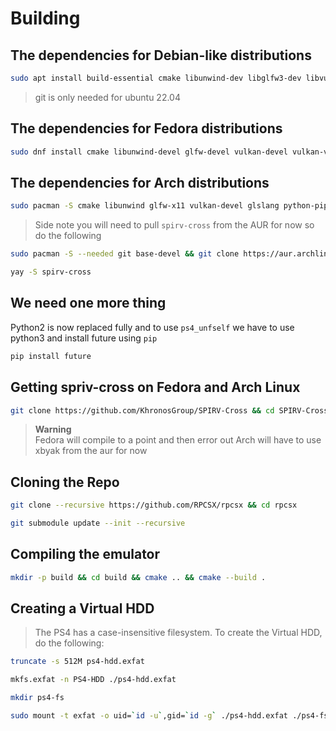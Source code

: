 # Building

## The dependencies for Debian-like distributions

```sh
sudo apt install build-essential cmake libunwind-dev libglfw3-dev libvulkan-dev vulkan-validationlayers-dev spirv-tools glslang-tools libspirv-cross-c-shared-dev python3-pip git
```

> git is only needed for ubuntu 22.04

## The dependencies for Fedora distributions

```sh
sudo dnf install cmake libunwind-devel glfw-devel vulkan-devel vulkan-validation-layers-devel spirv-tools glslang-devel gcc-c++ gcc spirv-tools-devel xbyak-devel python3-pip 
```

## The dependencies for Arch distributions

```sh
sudo pacman -S cmake libunwind glfw-x11 vulkan-devel glslang python-pip git cmake
```

> Side note you will need to pull ``spirv-cross`` from the AUR for now so do the following

```sh
sudo pacman -S --needed git base-devel && git clone https://aur.archlinux.org/yay.git && cd yay && makepkg -si
```

```sh
yay -S spirv-cross
```

## We need one more thing

Python2 is now replaced fully and to use ```ps4_unfself``` we have to use python3 and install future using ```pip```

```sh
pip install future
```

## Getting spriv-cross on Fedora and Arch Linux

```sh
git clone https://github.com/KhronosGroup/SPIRV-Cross && cd SPIRV-Cross && mkdir build && cd build && cmake .. && cmake --build . && sudo make install
```

> **Warning**<br/>
> Fedora will compile to a point and then error out
> Arch will have to use xbyak from the aur for now

## Cloning the Repo

```sh
git clone --recursive https://github.com/RPCSX/rpcsx && cd rpcsx
```

```sh
git submodule update --init --recursive
```

## Compiling the emulator

```sh
mkdir -p build && cd build && cmake .. && cmake --build .
```

## Creating a Virtual HDD

> The PS4 has a case-insensitive filesystem. To create the Virtual HDD, do the following:

```sh
truncate -s 512M ps4-hdd.exfat

mkfs.exfat -n PS4-HDD ./ps4-hdd.exfat

mkdir ps4-fs

sudo mount -t exfat -o uid=`id -u`,gid=`id -g` ./ps4-hdd.exfat ./ps4-fs
```
